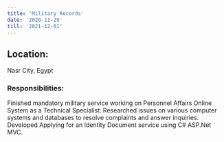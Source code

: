 ```yaml
---
title: 'Military Records'
date: '2020-11-29'
till: '2021-12-01'
---
```


## Location:
Nasr City, Egypt

### Responsibilities:
Finished mandatory military service working on Personnel Affairs Online System as a Technical Specialist:
Researched issues on various computer systems and databases to resolve complaints and answer inquiries.
Developed Applying for an Identity Document service using C# ASP.Net MVC.